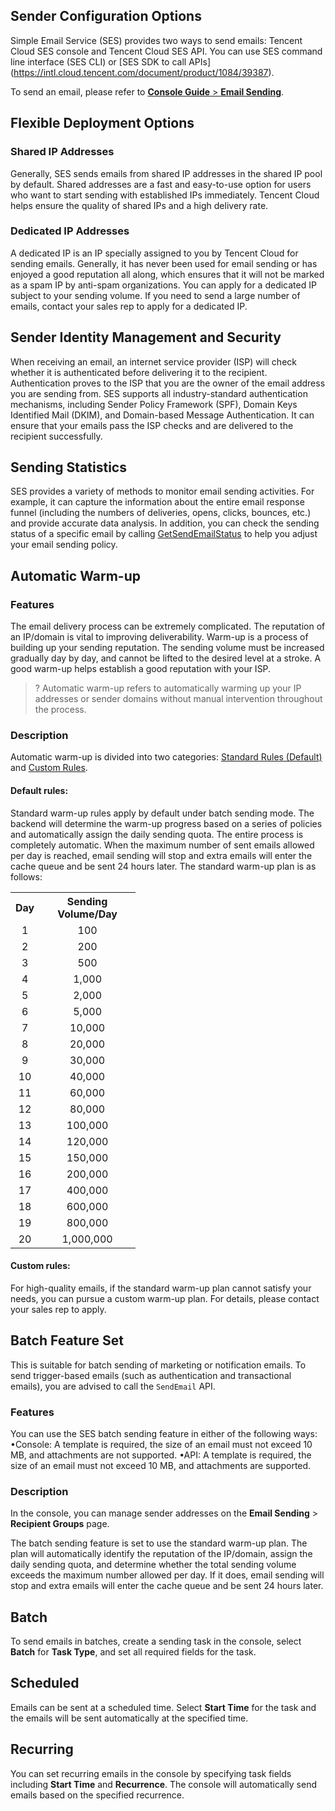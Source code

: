 [](id:senderConfig)
## Sender Configuration Options
Simple Email Service (SES) provides two ways to send emails: Tencent Cloud SES console and Tencent Cloud SES API. You can use SES command line interface (SES CLI) or [SES SDK to call APIs] (https://intl.cloud.tencent.com/document/product/1084/39387).

To send an email, please refer to [**Console Guide** > **Email Sending**](https://intl.cloud.tencent.com/document/product/1084/40178).
## Flexible Deployment Options
### Shared IP Addresses
Generally, SES sends emails from shared IP addresses in the shared IP pool by default. Shared addresses are a fast and easy-to-use option for users who want to start sending with established IPs immediately. Tencent Cloud helps ensure the quality of shared IPs and a high delivery rate.
### Dedicated IP Addresses
A dedicated IP is an IP specially assigned to you by Tencent Cloud for sending emails. Generally, it has never been used for email sending or has enjoyed a good reputation all along, which ensures that it will not be marked as a spam IP by anti-spam organizations. You can apply for a dedicated IP subject to your sending volume. If you need to send a large number of emails, contact your sales rep to apply for a dedicated IP.


## Sender Identity Management and Security
When receiving an email, an internet service provider (ISP) will check whether it is authenticated before delivering it to the recipient. Authentication proves to the ISP that you are the owner of the email address you are sending from. SES supports all industry-standard authentication mechanisms, including Sender Policy Framework (SPF), Domain Keys Identified Mail (DKIM), and Domain-based Message Authentication. It can ensure that your emails pass the ISP checks and are delivered to the recipient successfully.
## Sending Statistics
SES provides a variety of methods to monitor email sending activities. For example, it can capture the information about the entire email response funnel (including the numbers of deliveries, opens, clicks, bounces, etc.) and provide accurate data analysis. In addition, you can check the sending status of a specific email by calling [GetSendEmailStatus](https://intl.cloud.tencent.com/document/product/1084/39502) to help you adjust your email sending policy.

[](id:warmUp)
## Automatic Warm-up 
### Features
The email delivery process can be extremely complicated. The reputation of an IP/domain is vital to improving deliverability. Warm-up is a process of building up your sending reputation. The sending volume must be increased gradually day by day, and cannot be lifted to the desired level at a stroke. A good warm-up helps establish a good reputation with your ISP.
>? Automatic warm-up refers to automatically warming up your IP addresses or sender domains without manual intervention throughout the process.
### Description
Automatic warm-up is divided into two categories: [Standard Rules (Default)](#default) and [Custom Rules](#custormize).

#### Default rules:
Standard warm-up rules apply by default under batch sending mode. The backend will determine the warm-up progress based on a series of policies and automatically assign the daily sending quota. The entire process is completely automatic. When the maximum number of sent emails allowed per day is reached, email sending will stop and extra emails will enter the cache queue and be sent 24 hours later. The standard warm-up plan is as follows: [](id:default)

<table style="width: 200px;">
   <tr>
      <th width="0px" style="text-align:center">Day</td>
      <th width="0px" style="text-align:center">Sending Volume/Day</td>
   </tr>
	<tr>
		<td style="text-align:center"style="text-align:center">1</td>
		<td style="text-align:center">100</td>
	</tr>
	<tr>
		<td style="text-align:center">2</td>
		<td style="text-align:center"sdval="200" >200</td>
	</tr>
	<tr>
		<td style="text-align:center">3</td>
		<td style="text-align:center"sdval="500" >500</td>
	</tr>
	<tr>
		<td style="text-align:center">4</td>
		<td style="text-align:center"sdval="1000" >1,000</td>
	</tr>
	<tr>
		<td style="text-align:center">5</td>
		<td style="text-align:center"sdval="2000" >2,000</td>
	</tr>
	<tr>
		<td style="text-align:center">6</td>
		<td style="text-align:center"sdval="5000" >5,000</td>
	</tr>
	<tr>
		<td style="text-align:center">7</td>
		<td style="text-align:center"sdval="10000" >10,000</td>
	</tr>
	<tr>
		<td style="text-align:center">8</td>
		<td style="text-align:center"sdval="20000" >20,000</td>
	</tr>
	<tr>
		<td style="text-align:center">9</td>
		<td style="text-align:center"sdval="30000" >30,000</td>
	</tr>
	<tr>
		<td style="text-align:center">10</td>
		<td style="text-align:center"sdval="40000" >40,000</td>
	</tr>
	<tr>
		<td style="text-align:center">11</td>
		<td style="text-align:center"sdval="60000" >60,000</td>
	</tr>
	<tr>
		<td style="text-align:center">12</td>
		<td style="text-align:center"sdval="80000" >80,000</td>
	</tr>
	<tr>
		<td style="text-align:center">13</td>
		<td style="text-align:center"sdval="100000" >100,000</td>
	</tr>
	<tr>
		<td style="text-align:center">14</td>
		<td style="text-align:center"sdval="120000" >120,000</td>
	</tr>
	<tr>
		<td style="text-align:center">15</td>
		<td style="text-align:center"sdval="150000" >150,000</td>
	</tr>
	<tr>
		<td style="text-align:center">16</td>
		<td style="text-align:center"sdval="200000" >200,000</td>
	</tr>
	<tr>
		<td style="text-align:center">17</td>
		<td style="text-align:center"sdval="400000" >400,000</td>
	</tr>
	<tr>
		<td style="text-align:center">18</td>
		<td style="text-align:center"sdval="600000" >600,000</td>
	</tr>
	<tr>
		<td style="text-align:center">19</td>
		<td style="text-align:center"sdval="800000" >800,000</td>
	</tr>
		<tr>
		<td style="text-align:center">20</td>
		<td style="text-align:center"sdval="800000" >1,000,000</td>
	</tr>
</table>

[](id:customize)
#### Custom rules:
For high-quality emails, if the standard warm-up plan cannot satisfy your needs, you can pursue a custom warm-up plan. For details, please contact your sales rep to apply.
[](id:batch)
## Batch Feature Set
This is suitable for batch sending of marketing or notification emails. To send trigger-based emails (such as authentication and transactional emails), you are advised to call the `SendEmail` API.
### Features
You can use the SES batch sending feature in either of the following ways:
•Console: A template is required, the size of an email must not exceed 10 MB, and attachments are not supported.
•API: A template is required, the size of an email must not exceed 10 MB, and attachments are supported.

### Description
In the console, you can manage sender addresses on the **Email Sending** > **Recipient Groups** page.

The batch sending feature is set to use the standard warm-up plan. The plan will automatically identify the reputation of the IP/domain, assign the daily sending quota, and determine whether the total sending volume exceeds the maximum number allowed per day. If it does, email sending will stop and extra emails will enter the cache queue and be sent 24 hours later.

## Batch
To send emails in batches, create a sending task in the console, select **Batch** for **Task Type**, and set all required fields for the task.
## Scheduled 
Emails can be sent at a scheduled time. Select **Start Time** for the task and the emails will be sent automatically at the specified time.
## Recurring
You can set recurring emails in the console by specifying task fields including **Start Time** and **Recurrence**. The console will automatically send emails based on the specified recurrence.
